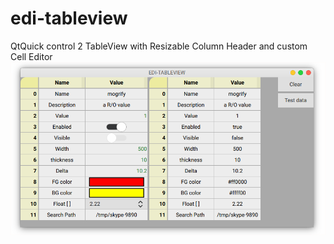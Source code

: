 # edi-tableview
QtQuick control 2 TableView with Resizable Column Header and custom Cell Editor
![Alt text](screenshot.png?raw=true "Title")
